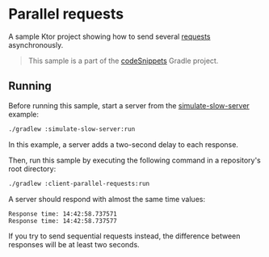# Parallel requests

A sample Ktor project showing how to send several [requests](https://ktor.io/docs/request.html) asynchronously.
> This sample is a part of the [codeSnippets](../../README.md) Gradle project.

## Running
Before running this sample, start a server from the [simulate-slow-server](../simulate-slow-server) example:
```bash
./gradlew :simulate-slow-server:run
```
In this example, a server adds a two-second delay to each response.

Then, run this sample by executing the following command in a repository's root directory:
```bash
./gradlew :client-parallel-requests:run
```
A server should respond with almost the same time values:
```
Response time: 14:42:58.737571
Response time: 14:42:58.737577
```
If you try to send sequential requests instead, the difference between responses will be at least two seconds.